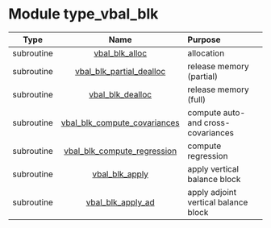 # Module type_vbal_blk

| Type | Name | Purpose |
| :--: | :--: | :---------- |
| subroutine | [vbal_blk_alloc](https://github.com/JCSDA/saber/tree/develop/src/saber/bump/type_vbal_blk.F90#L45) | allocation |
| subroutine | [vbal_blk_partial_dealloc](https://github.com/JCSDA/saber/tree/develop/src/saber/bump/type_vbal_blk.F90#L74) | release memory (partial) |
| subroutine | [vbal_blk_dealloc](https://github.com/JCSDA/saber/tree/develop/src/saber/bump/type_vbal_blk.F90#L92) | release memory (full) |
| subroutine | [vbal_blk_compute_covariances](https://github.com/JCSDA/saber/tree/develop/src/saber/bump/type_vbal_blk.F90#L109) | compute auto- and cross-covariances |
| subroutine | [vbal_blk_compute_regression](https://github.com/JCSDA/saber/tree/develop/src/saber/bump/type_vbal_blk.F90#L197) | compute regression |
| subroutine | [vbal_blk_apply](https://github.com/JCSDA/saber/tree/develop/src/saber/bump/type_vbal_blk.F90#L313) | apply vertical balance block |
| subroutine | [vbal_blk_apply_ad](https://github.com/JCSDA/saber/tree/develop/src/saber/bump/type_vbal_blk.F90#L357) | apply adjoint vertical balance block |
